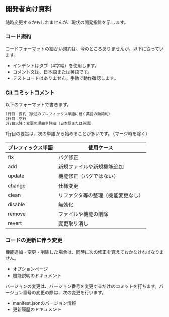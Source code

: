 ## 開発者向け資料

随時変更するかもしれませんが、現状の開発指針を示します。

### コード規約
コードフォーマットの細かい規約は、今のところありませんが、以下に従っています。
- インデントはタブ（4字幅）を使用します。
- コメント文は、日本語または英語です。
- テストコードはありません。手動で動作確認します。


### Git コミットコメント
以下のフォーマットで書きます。
```txt
1行目：要約（後述のプレフィックス単語に続く英語の動詞句）
2行目：空行
3行目以降：変更の理由や詳細（日本語または英語）
```

1行目の要旨は、次の単語から始めることが多いです。（マージ時を除く）

|プレフィックス単語|使用ケース|
|-----------|--------------|
|fix		|バグ修正|
|add		|新規ファイルや新規機能追加|
|update		|機能修正（バグではない）|
|change		|仕様変更|
|clean		|リファクタ等の整理（機能変更なし）|
|disable	|無効化|
|remove		|ファイルや機能の削除|
|revert		|変更取り消し|


### コードの更新に伴う変更

機能追加・変更・削除した場合は、同時に次の修正を覚えておかなければなりません。
- オプションページ
- 機能説明のドキュメント


バージョンの変更は、バージョン番号を変更するだけのコミットを打ちます。バージョン番号の変更の際は、次の変更を行います。
- manifest.jsonのバージョン情報
- 更新履歴のドキュメント

